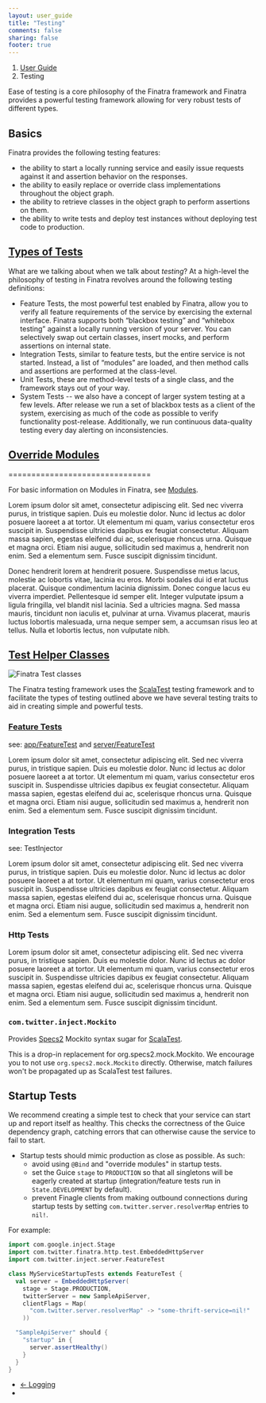 ```yaml
---
layout: user_guide
title: "Testing"
comments: false
sharing: false
footer: true
---
```


<ol class="breadcrumb">
  <li><a href="/finatra/user-guide">User Guide</a></li>
  <li class="active">Testing</li>
</ol>

Ease of testing is a core philosophy of the Finatra framework and Finatra provides a powerful testing framework allowing for very robust tests of different types.

## Basics

Finatra provides the following testing features:

- the ability to start a locally running service and easily issue requests against it and assertion behavior on the responses.
- the ability to easily replace or override class implementations throughout the object graph.
- the ability to retrieve classes in the object graph to perform assertions on them.
- the ability to write tests and deploy test instances without deploying test code to production.

## <a name="testing-types" href="#testing-types">Types of Tests</a>

What are we talking about when we talk about *testing*? At a high-level the philosophy of testing in Finatra revolves around the following testing definitions:

- Feature Tests, the most powerful test enabled by Finatra, allow you to verify all feature requirements of the service by exercising the external interface. Finatra supports both “blackbox testing” and “whitebox testing” against a locally running version of your server. You can selectively swap out certain classes, insert mocks, and perform assertions on internal state.
- Integration Tests, similar to feature tests, but the entire service is not started. Instead, a list of “modules” are loaded, and then method calls and assertions are performed at the class-level.
- Unit Tests, these are method-level tests of a single class, and the framework stays out of your way.
- System Tests -- we also have a concept of larger system testing at a few levels. After release we run a set of blackbox tests as a client of the system, exercising as much of the code as possible to verify functionality post-release. Additionally, we run continuous data-quality testing every day alerting on inconsistencies.

## <a name="override-modules" href="#override-modules">Override Modules</a>
===============================

For basic information on Modules in Finatra, see [Modules](/finatra/user-guide/getting-started#modules).

Lorem ipsum dolor sit amet, consectetur adipiscing elit. Sed nec viverra purus, in tristique sapien. Duis eu molestie dolor. Nunc id lectus ac dolor posuere laoreet a at tortor. Ut elementum mi quam, varius consectetur eros suscipit in. Suspendisse ultricies dapibus ex feugiat consectetur. Aliquam massa sapien, egestas eleifend dui ac, scelerisque rhoncus urna. Quisque et magna orci. Etiam nisi augue, sollicitudin sed maximus a, hendrerit non enim. Sed a elementum sem. Fusce suscipit dignissim tincidunt.

Donec hendrerit lorem at hendrerit posuere. Suspendisse metus lacus, molestie ac lobortis vitae, lacinia eu eros. Morbi sodales dui id erat luctus placerat. Quisque condimentum lacinia dignissim. Donec congue lacus eu viverra imperdiet. Pellentesque id semper elit. Integer vulputate ipsum a ligula fringilla, vel blandit nisl lacinia. Sed a ultricies magna. Sed massa mauris, tincidunt non iaculis et, pulvinar at urna. Vivamus placerat, mauris luctus lobortis malesuada, urna neque semper sem, a accumsan risus leo at tellus. Nulla et lobortis lectus, non vulputate nibh.

## <a name="test-helpers" href="#test-helpers">Test Helper Classes</a>

![Finatra Test classes](/finatra/images/FinatraTesting.png)

The Finatra testing framework uses the [ScalaTest](http://www.scalatest.org/) testing framework and to facilitate the types of testing outlined above we have several testing traits to aid in creating simple and powerful tests.

### [Feature Tests](http://blog.mattwynne.net/2010/10/22/features-user-stories/)

see: [app/FeatureTest](https://github.com/twitter/finatra/blob/master/inject/inject-app/src/test/scala/com/twitter/inject/app/FeatureTest.scala) and [server/FeatureTest](https://github.com/twitter/finatra/blob/master/inject/inject-server/src/test/scala/com/twitter/inject/server/FeatureTest.scala)

Lorem ipsum dolor sit amet, consectetur adipiscing elit. Sed nec viverra purus, in tristique sapien. Duis eu molestie dolor. Nunc id lectus ac dolor posuere laoreet a at tortor. Ut elementum mi quam, varius consectetur eros suscipit in. Suspendisse ultricies dapibus ex feugiat consectetur. Aliquam massa sapien, egestas eleifend dui ac, scelerisque rhoncus urna. Quisque et magna orci. Etiam nisi augue, sollicitudin sed maximus a, hendrerit non enim. Sed a elementum sem. Fusce suscipit dignissim tincidunt.

### Integration Tests

see: TestInjector

Lorem ipsum dolor sit amet, consectetur adipiscing elit. Sed nec viverra purus, in tristique sapien. Duis eu molestie dolor. Nunc id lectus ac dolor posuere laoreet a at tortor. Ut elementum mi quam, varius consectetur eros suscipit in. Suspendisse ultricies dapibus ex feugiat consectetur. Aliquam massa sapien, egestas eleifend dui ac, scelerisque rhoncus urna. Quisque et magna orci. Etiam nisi augue, sollicitudin sed maximus a, hendrerit non enim. Sed a elementum sem. Fusce suscipit dignissim tincidunt.

### Http Tests

Lorem ipsum dolor sit amet, consectetur adipiscing elit. Sed nec viverra purus, in tristique sapien. Duis eu molestie dolor. Nunc id lectus ac dolor posuere laoreet a at tortor. Ut elementum mi quam, varius consectetur eros suscipit in. Suspendisse ultricies dapibus ex feugiat consectetur. Aliquam massa sapien, egestas eleifend dui ac, scelerisque rhoncus urna. Quisque et magna orci. Etiam nisi augue, sollicitudin sed maximus a, hendrerit non enim. Sed a elementum sem. Fusce suscipit dignissim tincidunt.

### `com.twitter.inject.Mockito`

Provides [Specs2](https://etorreborre.github.io/specs2/) Mockito syntax sugar for [ScalaTest](http://www.scalatest.org/).

This is a drop-in replacement for org.specs2.mock.Mockito. We encourage you to not use `org.specs2.mock.Mockito` directly. Otherwise, match failures won't be  propagated up as ScalaTest test failures.

## Startup Tests

We recommend creating a simple test to check that your service can start up and report itself as healthy. This checks the correctness of the Guice dependency graph, catching errors that can otherwise cause the service to fail to start.

* Startup tests should mimic production as close as possible. As such:
    - avoid using `@Bind` and "override modules" in startup tests.
    - set the Guice `stage` to `PRODUCTION` so that all singletons will be eagerly created at startup (integration/feature tests run in `State.DEVELOPMENT` by default).
    - prevent Finagle clients from making outbound connections during startup tests by setting `com.twitter.server.resolverMap` entries to `nil!`.

For example:

```scala
import com.google.inject.Stage
import com.twitter.finatra.http.test.EmbeddedHttpServer
import com.twitter.inject.server.FeatureTest

class MyServiceStartupTests extends FeatureTest {
  val server = EmbeddedHttpServer(
    stage = Stage.PRODUCTION,
    twitterServer = new SampleApiServer,
    clientFlags = Map(
      "com.twitter.server.resolverMap" -> "some-thrift-service=nil!"
    ))

  "SampleApiServer" should {
    "startup" in {
      server.assertHealthy()
    }
  }
}
```

<nav>
  <ul class="pager">
    <li class="previous"><a href="/finatra/user-guide/logging"><span aria-hidden="true">&larr;</span>&nbsp;Logging</a></li>
    <li></li>
  </ul>
</nav>
